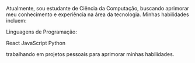 Atualmente, sou estudante de Ciência da Computação, buscando aprimorar meu conhecimento e experiência na área da tecnologia. Minhas habilidades incluem:

Linguagens de Programação:
   
React
JavaScript
Python

 trabalhando em projetos pessoais para aprimorar minhas habilidades.
